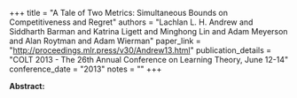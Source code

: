 +++
title = "A Tale of Two Metrics: Simultaneous Bounds on Competitiveness and Regret"
authors = "Lachlan L. H. Andrew and Siddharth Barman and Katrina Ligett and Minghong Lin and Adam Meyerson and Alan Roytman and Adam Wierman"
paper_link = "http://proceedings.mlr.press/v30/Andrew13.html"
publication_details = "COLT 2013 - The 26th Annual Conference on Learning Theory,  June 12-14"
conference_date = "2013"
notes = ""
+++

<b>Abstract:</b>
